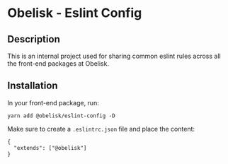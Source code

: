 # Obelisk - Eslint Config

## Description

This is an internal project used for sharing common eslint rules across all the front-end packages at Obelisk.

## Installation

In your front-end package, run:

```
yarn add @obelisk/eslint-config -D
```

Make sure to create a `.eslintrc.json` file and place the content:

```
{
  "extends": ["@obelisk"]
}
```
